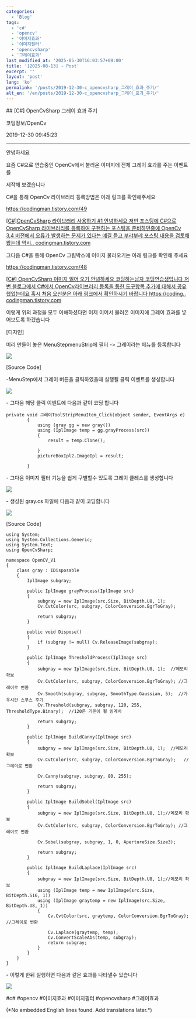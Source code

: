 ```yaml
---
categories:
  - 'Blog'
tags:
  - 'c#'
  - 'opencv'
  - '이미지효과'
  - '이미지필터'
  - 'opencvsharp'
  - '그레이효과'
last_modified_at: '2025-05-30T16:03:57+09:00'
title: '[2025-08-13] - Post'
excerpt: ''
layout: 'post'
lang: 'ko'
permalink: '/posts/2019-12-30-c_opencvsharp_그레이_효과_주기/'
alt_en: '/en/posts/2019-12-30-c_opencvsharp_그레이_효과_주기/'
---
```


<div class="lang-panel lang-ko" lang="ko">
## [C#] OpenCvSharp 그레이 효과 주기

코딩정보/OpenCv

2019-12-30 09:45:23

* * *

안녕하세요

요즘 C#으로 연습중인 OpenCv에서 불러온 이미지에 전체 그레이 효과를 주는 이벤트를

제작해 보겠습니다

C#을 통해 OpenCv 라이브러리 등록방법은 아래 링크를 확인해주세요

<https://codingman.tistory.com/49>

[ [C#]OpenCvSharp 라이브러리 사용하기 #1 안녕하세요 저번 포스팅에 C#으로 OpenCvSharp 라이브러리를 등록하여
구현하는 포스팅을 준비하던중에 OpenCv 3,4 버전에서 오류가 발생하는 문제가 있다는 얘길 듣고 부랴부랴 포스팅 내용을 검토해봤는데
역시.. codingman.tistory.com ](https://codingman.tistory.com/49)

그다음 C#을 통해 OpenCv 그림박스에 이미지 불러오기는 아래 링크를 확인해 주세요

<https://codingman.tistory.com/48>

[ [C#] OpenCvSharp 이미지 읽어 오기 안녕하세요 코딩하는남자 코딩연습생입니다 저번 블로그에서 C#에서 OpenCv라이브러리
등록을 통한 도구항목 추가에 대해서 공유했었는데요 혹시 처음 오신분은 아래 링크에서 확인하시기 바랍니다 https://coding..
codingman.tistory.com ](https://codingman.tistory.com/48)

이렇게 위의 과정을 모두 이해하셨다면 이제 이어서 불러온 이미지에 그레이 효과를 넣어보도록 하겠습니다

[디자인]

미리 만들어 놓은 MenuStepmenuStrip에 필터 -> 그레이라는 메뉴를 등록합니다

![](/assets/images/c_opencvsharp_그레이_효과_주기/img.jpg)

[Source Code]

-MenuStep에서 그레이 버튼을 클릭하였을때 실행될 클릭 이벤트를 생성합니다

![](/assets/images/c_opencvsharp_그레이_효과_주기/img_1.jpg)

\- 그다음 해당 클릭 이벤트에 다음과 같이 코딩 합니다

    
    
    private void 그레이ToolStripMenuItem_Click(object sender, EventArgs e)
            {
                using (gray gg = new gray())
                using (IplImage temp = gg.grayProcess(src))
                {
                    result = temp.Clone();
    
                }
                pictureBoxIpl2.ImageIpl = result;
    
            }

\- 그다음 이미지 필터 기능을 쉽게 구별할수 있도록 그레이 클레스를 생성합니다

![](/assets/images/c_opencvsharp_그레이_효과_주기/img_2.jpg)

\- 생성된 gray.cs 파일에 다음과 같이 코딩합니다

![](/assets/images/c_opencvsharp_그레이_효과_주기/img_3.jpg)

[Source Code]

    
    
    using System;
    using System.Collections.Generic;
    using System.Text;
    using OpenCvSharp;
    
    namespace OpenCV_V1
    {
        class gray : IDisposable
        {
            IplImage subgray;
    
            public IplImage grayProcess(IplImage src)
            {
                subgray = new IplImage(src.Size, BitDepth.U8, 1);
                Cv.CvtColor(src, subgray, ColorConversion.BgrToGray);
    
                return subgray;
            }
    
            public void Dispose()
            {
                if (subgray != null) Cv.ReleaseImage(subgray);
            }
    
            public IplImage ThresholdProcess(IplImage src)
            {
                subgray = new IplImage(src.Size, BitDepth.U8, 1);  //메모리 확보
                Cv.CvtColor(src, subgray, ColorConversion.BgrToGray); //그레이로 변환
                Cv.Smooth(subgray, subgray, SmoothType.Gaussian, 5);  //가우시안 스무스 주기
                Cv.Threshold(subgray, subgray, 120, 255, ThresholdType.Binary);  //120은 기준이 될 임계치
    
                return subgray;
            }
    
            public IplImage BuildCanny(IplImage src)
            {
                subgray = new IplImage(src.Size, BitDepth.U8, 1);  //메모리 확보
                Cv.CvtColor(src, subgray, ColorConversion.BgrToGray);   //그레이로 변환
    
                Cv.Canny(subgray, subgray, 80, 255);
    
                return subgray;
            }
    
            public IplImage BuildSobel(IplImage src)
            {
                subgray = new IplImage(src.Size, BitDepth.U8, 1);//메모리 확보
                Cv.CvtColor(src, subgray, ColorConversion.BgrToGray); //그레이로 변환
    
                Cv.Sobel(subgray, subgray, 1, 0, ApertureSize.Size3);
    
                return subgray;
            }
    
            public IplImage BuildLaplace(IplImage src)
            {
                subgray = new IplImage(src.Size, BitDepth.U8, 1);//메모리 확보
                using (IplImage temp = new IplImage(src.Size, BitDepth.S16, 1))
                using (IplImage graytemp = new IplImage(src.Size, BitDepth.U8, 1))
                {
                    Cv.CvtColor(src, graytemp, ColorConversion.BgrToGray); //그레이로 변환
    
                    Cv.Laplace(graytemp, temp);
                    Cv.ConvertScaleAbs(temp, subgray);
                    return subgray;
                }
            }
        }
    }
    

\- 이렇게 한뒤 실행하면 다음과 같은 효과를 나타낼수 있습니다

![](/assets/images/c_opencvsharp_그레이_효과_주기/img_4.jpg)

  

#c# #opencv #이미지효과 #이미지필터 #opencvsharp #그레이효과


</div>
<div class="lang-panel lang-en" lang="en">
(*No embedded English lines found. Add translations later.*)

</div>
